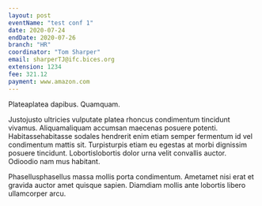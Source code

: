 ```yaml
---
layout: post
eventName: "test conf 1"
date: 2020-07-24
endDate: 2020-07-26
branch: "HR"
coordinator: "Tom Sharper"
email: sharperTJ@ifc.bices.org
extension: 1234
fee: 321.12
payment: www.amazon.com
---
```

Plateaplatea dapibus. Quamquam. 

Justojusto ultricies vulputate platea rhoncus condimentum tincidunt vivamus. Aliquamaliquam accumsan maecenas posuere potenti. Habitassehabitasse sodales hendrerit enim etiam semper fermentum id vel condimentum mattis sit. Turpisturpis etiam eu egestas at morbi dignissim posuere tincidunt. Lobortislobortis dolor urna velit convallis auctor. Odioodio nam mus habitant. 

Phasellusphasellus massa mollis porta condimentum. Ametamet nisi erat et gravida auctor amet quisque sapien. Diamdiam mollis ante lobortis libero ullamcorper arcu. 

